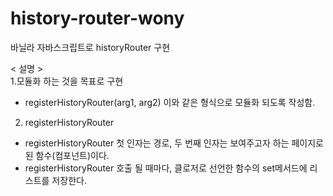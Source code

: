 # history-router-wony
바닐라 자바스크립트로 historyRouter 구현

< 설명 >
<br/>
1.모듈화 하는 것을 목표로 구현
- registerHistoryRouter(arg1, arg2) 이와 같은 형식으로 모듈화 되도록 작성함.

2. registerHistoryRouter
- registerHistoryRouter 첫 인자는 경로, 두 번째 인자는 보여주고자 하는 페이지로 된 함수(컴포넌트)이다. 
- registerHistoryRouter 호출 될 때마다, 클로저로 선언한 함수의 set메서드에 리스트를 저장한다.

